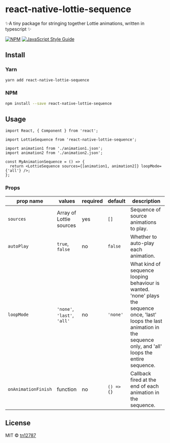 # react-native-lottie-sequence

✨A tiny package for stringing together Lottie animations, written in typescript ✨

[![NPM](https://img.shields.io/npm/v/react-native-lottie-sequence.svg)](https://www.npmjs.com/package/react-native-lottie-sequence) [![JavaScript Style Guide](https://img.shields.io/badge/code_style-standard-brightgreen.svg)](https://standardjs.com)

## Install

### Yarn

```bash
yarn add react-native-lottie-sequence
```

### NPM

```bash
npm install --save react-native-lottie-sequence
```

## Usage

```tsx
import React, { Component } from 'react';

import LottieSequence from 'react-native-lottie-sequence';

import animation1 from './animation1.json';
import animation2 from './animation2.json';

const MyAnimationSequence = () => {
  return <LottieSequence sources={[animation1, animation2]} loopMode={'all'} />;
};
```

### Props

| prop name           | values                      | required | default    | description                                                                                                                                                                   |
| ------------------- | --------------------------- | -------- | ---------- | ----------------------------------------------------------------------------------------------------------------------------------------------------------------------------- |
| `sources`           | Array of Lottie sources     | yes      | `[]`       | Sequence of source animations to play.                                                                                                                                        |
| `autoPlay`          | `true`, `false`             | no       | `false`    | Whether to auto-play each animation.                                                                                                                                          |
| `loopMode`          | `'none'`, `'last'`, `'all'` | no       | `'none'`   | What kind of sequence looping behaviour is wanted. 'none' plays the sequence once, 'last' loops the last animation in the sequence only, and 'all' loops the entire sequence. |
| `onAnimationFinish` | function                    | no       | `() => {}` | Callback fired at the end of each animation in the sequence.                                                                                                                  |

## License

MIT © [tn12787](https://github.com/tn12787)
